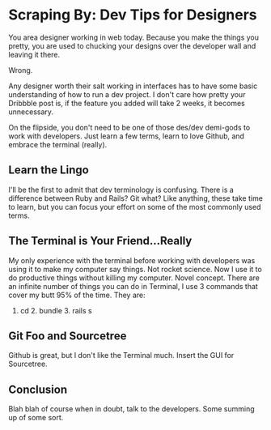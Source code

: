 # Scraping By: Dev Tips for Designers 

You area designer working in web today. Because you make the things you pretty, you are used to chucking your designs over the developer wall and leaving it there. 

Wrong. 

Any designer worth their salt working in interfaces has to have some basic understanding of how to run a dev project. I don't care how pretty your Dribbble post is, if the feature you added will take 2 weeks, it becomes unnecessary.

On the flipside, you don't need to be one of those des/dev demi-gods to work with developers. Just learn a few terms, learn to love Github, and embrace the terminal (really).


## Learn the Lingo

  I'll be the first to admit that dev terminology is confusing. There is a difference between Ruby and Rails? Git what? Like anything, these take time to learn, but you can focus your effort on some of the most commonly used terms.

<!--ADD SOME TERMS YO-->

## The Terminal is Your Friend...Really

  My only experience with the terminal before working with developers was using it to make my computer say things. Not rocket science. Now I use it to do productive things without killing my computer. Novel concept. There are an infinite number of things you can do in Terminal, I use 3 commands that cover my butt 95% of the time. They are:

  1. cd 2. bundle 3. rails s

<!--   Explain those -->

## Git Foo and Sourcetree

  Github is great, but I don't like the Terminal much. Insert the GUI for Sourcetree. 

<!--   Words and stuff will go here -->

## Conclusion

Blah blah of course when in doubt, talk to the developers. Some summing up of some sort. 